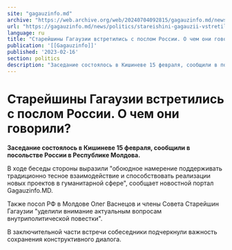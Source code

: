 ```yaml
---
site: "gagauzinfo.md"
archive: "https://web.archive.org/web/20240704092815/gagauzinfo.md/news/politics/stareishini-gagauzii-vstretilis-s-poslom-rossii-o-chem-oni-govorili"
url: "https://gagauzinfo.md/news/politics/stareishini-gagauzii-vstretilis-s-poslom-rossii-o-chem-oni-govorili"
language: ru
title: "Старейшины Гагаузии встретились с послом России. О чем они говорили?"
publication: '[[Gagauzinfo]]'
published: '2023-02-16'
section: politics
description: "Заседание состоялось в Кишиневе 15 февраля, сообщили в посольстве России в Республике Молдова."
---
```


# Старейшины Гагаузии встретились с послом России. О чем они говорили?

**Заседание состоялось в Кишиневе 15 февраля, сообщили в посольстве России в Республике Молдова.**

В ходе беседы стороны выразили "обоюдное намерение поддерживать традиционно тесное взаимодействие и способствовать реализации новых проектов в гуманитарной сфере", сообщает новостной портал Gagauzinfo.MD.

Также посол РФ в Молдове Олег Васнецов и члены Совета Старейшин Гагаузии "уделили внимание актуальным вопросам внутриполитической повестки".

В заключительной части встречи собеседники подчеркнули важность сохранения конструктивного диалога.